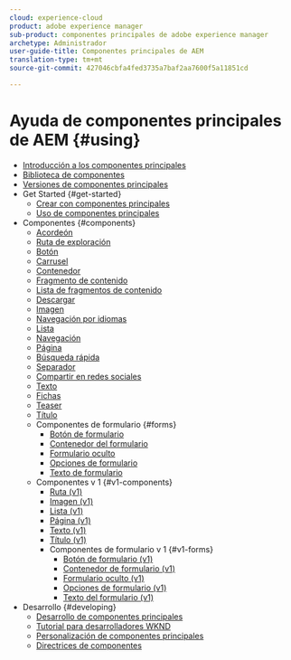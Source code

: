 ```yaml
---
cloud: experience-cloud
product: adobe experience manager
sub-product: componentes principales de adobe experience manager
archetype: Administrador
user-guide-title: Componentes principales de AEM
translation-type: tm+mt
source-git-commit: 427046cbfa4fed3735a7baf2aa7600f5a11851cd

---
```



# Ayuda de componentes principales de AEM {#using}

+ [Introducción a los componentes principales](introduction.md)
+ [Biblioteca de componentes](http://opensource.adobe.com/aem-core-wcm-components/library.html)
+ [Versiones de componentes principales](versions.md)
+ Get Started {#get-started}
   + [Crear con componentes principales](authoring.md)
   + [Uso de componentes principales](using.md)
+ Componentes {#components}
   + [Acordeón](accordion.md)
   + [Ruta de exploración](breadcrumb.md)
   + [Botón](button.md)
   + [Carrusel](carousel.md)
   + [Contenedor](container.md)
   + [Fragmento de contenido](content-fragment-component.md)
   + [Lista de fragmentos de contenido](content-fragment-list.md)
   + [Descargar](download.md)
   + [Imagen](image.md)
   + [Navegación por idiomas](language-navigation.md)
   + [Lista](list.md)
   + [Navegación](navigation.md)
   + [Página](page.md)
   + [Búsqueda rápida](quick-search.md)
   + [Separador](separator.md)
   + [Compartir en redes sociales](sharing.md)
   + [Texto](text.md)
   + [Fichas](tabs.md)
   + [Teaser](teaser.md)
   + [Título](title.md)
   + Componentes de formulario {#forms}
      + [Botón de formulario](form-button.md)
      + [Contenedor del formulario](form-container.md)
      + [Formulario oculto](form-hidden.md)
      + [Opciones de formulario](form-options.md)
      + [Texto de formulario](form-text.md)
   + Componentes v 1 {#v1-components}
      + [Ruta (v1)](breadcrumb-v1.md)
      + [Imagen (v1)](image-v1.md)
      + [Lista (v1)](list-v1.md)
      + [Página (v1)](page-v1.md)
      + [Texto (v1)](text-v1.md)
      + [Título (v1)](title-v1.md)
      + Componentes de formulario v 1 {#v1-forms}
         + [Botón de formulario (v1)](form-button-v1.md)
         + [Contenedor de formulario (v1)](form-container-v1.md)
         + [Formulario oculto (v1)](form-hidden-v1.md)
         + [Opciones de formulario (v1)](form-options-v1.md)
         + [Texto del formulario (v1)](form-text-v1.md)
+ Desarrollo {#developing}
   + [Desarrollo de componentes principales](developing.md)
   + [Tutorial para desarrolladores WKND](https://helpx.adobe.com/experience-manager/6-5/sites/developing/using/getting-started.html)
   + [Personalización de componentes principales](customizing.md)
   + [Directrices de componentes](guidelines.md)
